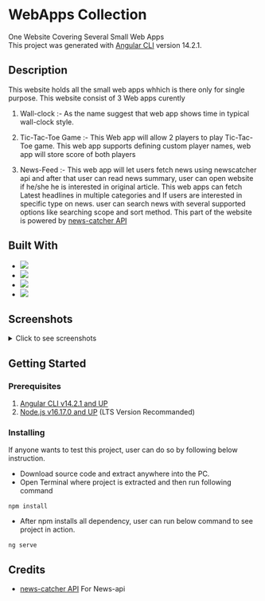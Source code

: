 # WebApps Collection

One Website Covering Several Small Web Apps
<br>
This project was generated with [Angular CLI](https://github.com/angular/angular-cli) version 14.2.1.

## Description
This website holds all the small web apps whhich is there only for single purpose. This website consist of 3 Web apps curently

1) Wall-clock :-
As the name suggest that web app shows time in typical wall-clock style.

2) Tic-Tac-Toe Game :-
This Web app will allow 2 players to play Tic-Tac-Toe game. This web app supports defining custom player names, web app will store score of both players

3) News-Feed :-
This web app will let users fetch news using newscatcher api and after that user can read news summary, user can open website if he/she he is interested in original    article. This web apps can fetch Latest headlines in multiple categories and If users are interested in specific type on news. user can search news with several        supported options like searching scope and sort method. This part of the website is powered by [news-catcher API](https://newscatcherapi.com/)

## Built With

* <img src="https://img.shields.io/badge/Angular-DD0031?style=for-the-badge&logo=angular&logoColor=white" />
* <img src="https://img.shields.io/badge/Bootstrap-563D7C?style=for-the-badge&logo=bootstrap&logoColor=whitw" />
* <img src="https://img.shields.io/badge/HTML5%20-%23e34f26.svg?&style=for-the-badge&logo=html5&logoColor=white" />
* <img src="https://img.shields.io/badge/CSS3-1572B6?&style=for-the-badge&logo=css3&logoColor=white" />

## Screenshots
<details>
  <summary>Click to see screenshots</summary>
  <br>
  <img src='/src/assets/home.png'></img>
  <img src='/src/assets/wall-clock.png'></img>
  <img src='/src/assets/tic-tac-toe.png'></img>
  <img src='/src/assets/news-feed-home.png'</img>
  <img src='/src/assets/news-feed-search.png'></img>
  <img src='/src/assets/fetched-news.png'></img>
</details>

## Getting Started

### Prerequisites

1) [Angular CLI v14.2.1 and UP](https://angular.io/)
2) [Node.js v16.17.0 and UP](https://nodejs.org/en/) (LTS Version Recommanded) 

### Installing

If anyone wants to test this project, user can do so by following below instruction.

* Download source code and extract anywhere into the PC.
* Open Terminal where project is extracted and then run following command 
```
npm install 
```
* After npm installs all dependency, user can run below command to see project in action.
```
ng serve
```

## Credits

* [news-catcher API](https://newscatcherapi.com/) For News-api
